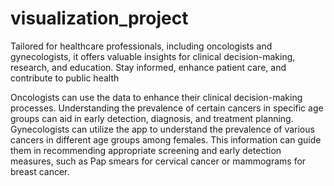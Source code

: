 # visualization_project

 Tailored for healthcare professionals, including oncologists and gynecologists, it offers valuable insights for clinical decision-making, research, and education. Stay informed, enhance patient care, and contribute to public health 

 Oncologists 
 can use the data to enhance their clinical decision-making processes. Understanding the prevalence of certain cancers in specific age groups can aid in early detection, diagnosis, and treatment planning.
 Gynecologists
 can utilize the app to understand the prevalence of various cancers in different age groups among females. This information can guide them in recommending appropriate screening and early detection measures, such as Pap smears for cervical cancer or mammograms for breast cancer.
